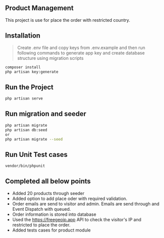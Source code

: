 ## Product Management
This project is use for place the order with restricted country.
## Installation
> Create .env file and copy keys from .env.example and then run following commands to generate app key and create database structure using migration scripts
```bash
composer install
php artisan key:generate
```
## Run the Project
```bash
php artisan serve
```

## Run migration and seeder
```bash
php artisan migrate
php artisan db:seed 
or
php artisan migrate --seed
```

## Run Unit Test cases
```bash
vendor/bin/phpunit
```
## Completed all below points
- Added 20 products through seeder
- Added option to add place oder with required validation. 
- Order emails are send to visitor and admin. Emails are send through and Event Dispatch with queued.
- Order information is stored into database
- Used the https://freegeoip.app API to check the visitor's IP and restricted to place the order.
- Added tests cases for product module

